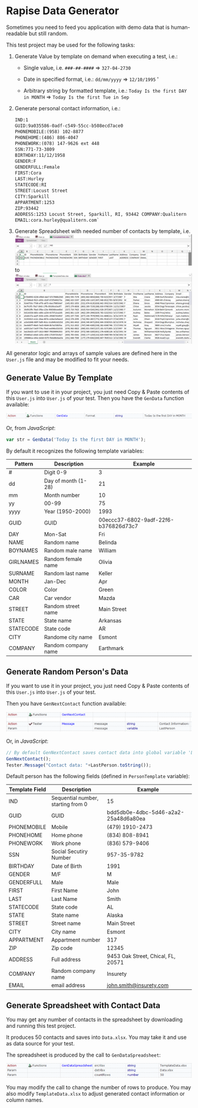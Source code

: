 # Rapise Data Generator

Sometimes you need to feed you application with demo data that is human-readable but still random.

This test project may be used for the following tasks:

1. Generate Value by template on demand when executing a test, i.e.:
    * Single value, i.e.
`###-##-####` => `327-04-2730`

    * Date in specified format, i.e.: `dd/mm/yyyy` => `12/10/1995`
'

    * Arbitrary string by formatted template, i.e.:
`Today Is the first DAY in MONTH`
=>
`Today Is the first Tue in Sep`

2. Generate personal contact information, i.e.: 
    ```
    IND:1 
    GUID:9a035586-0adf-c549-55cc-b508ecd7ace0
    PHONEMOBILE:(958) 102-8877
    PHONEHOME:(486) 886-4047
    PHONEWORK:(078) 147-9626 ext 448 
    SSN:771-73-3809
    BIRTHDAY:11/12/1958
    GENDER:F
    GENDERFULL:Female 
    FIRST:Cora 
    LAST:Hurley 
    STATECODE:RI 
    STREET:Locust Street 
    CITY:Sparkill 
    APPARTMENT:1253 
    ZIP:93442 
    ADDRESS:1253 Locust Street, Sparkill, RI, 93442 COMPANY:Qualitern
    EMAIL:cora.hurley@qualitern.com`
    ```
3. Generate Spreadsheet with needed number of contacts by template, i.e. 
    ![Template](img/TemplateDataXlsx.png)
    to
    ![Generated Data](img/GenDataXlsx.png)

All generator logic and arrays of sample values are defined here in the `User.js` file and may be modified to fit your needs.

## Generate Value By Template

If you want to use it in your project, you just need Copy & Paste contents of this `User.js` into `User.js` of your test. Then you have the `GenData` function available:

![GenData](img/GenData.png)

Or, from *JavaScript*:

```javascript
var str = GenData('Today Is the first DAY in MONTH');
```

By default it recognizes the following template variables:

|	Pattern	|	Description	|	Example
|--		|--		|--	
|	#	|	Digit 0-9	|	3
|	dd	|	Day of month (1-28)	|	21
|	mm	|	Month number	|	10
|	yy	|	00-99	|	75
|	yyyy	|	Year (1950-2000)	|	1993
|	GUID	|	GUID	|	00eccc37-6802-9adf-22f6-b376826d73c7
|	DAY	|	Mon-Sat	|	Fri
|	NAME	|	Random name	|	Belinda
|	BOYNAMES	|	Random male name	|	William
|	GIRLNAMES	|	Random female name	|	Olivia
|	SURNAME	|	Random last name	|	Keller
|	MONTH	|	Jan-Dec	|	Apr
|	COLOR	|	Color	|	Green
|	CAR	|	Car vendor	|	Mazda
|	STREET	|	Random street name	|	Main Street
|	STATE	|	State name	|	Arkansas
|	STATECODE	|	State code	|	AR
|	CITY	|	Randome city name	|	Esmont
|	COMPANY	|	Random company name	|	Earthmark



## Generate Random Person's Data

If you want to use it in your project, you just need Copy & Paste contents of this `User.js` into `User.js` of your test. 

Then you have `GenNextContact` function available:

![GenNextContact](img/GenNextContact.png)

Or, in *JavaScript*:

```javascript
// By default GenNextContact saves contact data into global variable 'LastPerson'.
GenNextContact();
Tester.Message("Contact data: "+LastPerson.toString());
```

Default person has the following fields (defined in `PersonTemplate` variable):

|	Template Field	|	Description	|	Example
|--		|--		|--	
|	IND	|	Sequential number, starting from 0	|	15
|	GUID	|	GUID	|	bdd5db0e-4dbc-5d46-a2a2-25a48d6a80ea
|	PHONEMOBILE	|	Mobile	|	(479) 1910-2473
|	PHONEHOME	|	Home phone	|	(834) 808-8941
|	PHONEWORK	|	Work phone	|	(836) 579-9406
|	SSN	|	Social Secutiry Number	|	957-35-9782
|	BIRTHDAY	|	Date of Birth	|	1991
|	GENDER	|	M/F	|	M
|	GENDERFULL	|	Male	|	Male
|	FIRST	|	First Name	|	John
|	LAST	|	Last Name	|	Smith
|	STATECODE	|	State code	|	AL
|	STATE	|	State name	|	Alaska
|	STREET	|	Street name	|	Main Street
|	CITY	|	City name	|	Esmont
|	APPARTMENT	|	Appartment number	|	317
|	ZIP	|	Zip code	|	12345
|	ADDRESS	|	Full address	|	9453 Oak Street, Chical, FL, 20571
|	COMPANY	|	Random company name	|	Insurety
|	EMAIL	|	email address	|	john.smith@insurety.com

## Generate Spreadsheet with Contact Data

You may get any number of contacts in the spreadsheet by downloading and running this test project.

It produces 50 contacts and saves into `Data.xlsx`. You may take it and use as data source for your test.

The spreadsheet is produced by the call to `GenDataSpreadsheet`:

![GenDataSpreadsheet](img/GenDataSpreadsheet.png)

You may modify the call to change the number of rows to produce. You may also modify `TemplateData.xlsx` to adjust generated contact information or column names.

